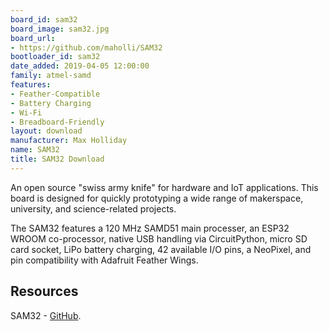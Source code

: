 ```yaml
---
board_id: sam32
board_image: sam32.jpg
board_url:
- https://github.com/maholli/SAM32
bootloader_id: sam32
date_added: 2019-04-05 12:00:00
family: atmel-samd
features:
- Feather-Compatible
- Battery Charging
- Wi-Fi
- Breadboard-Friendly
layout: download
manufacturer: Max Holliday
name: SAM32
title: SAM32 Download
---
```


An open source "swiss army knife" for hardware and IoT applications. This board is designed for quickly prototyping a wide range of makerspace, university, and science-related projects.

The SAM32 features a 120 MHz SAMD51 main processer, an ESP32 WROOM co-processor, native USB handling via CircuitPython, micro SD card socket, LiPo battery charging, 42 available I/O pins, a NeoPixel, and pin compatibility with Adafruit Feather Wings.

## Resources
SAM32 - [GitHub](https://github.com/maholli/SAM32).
